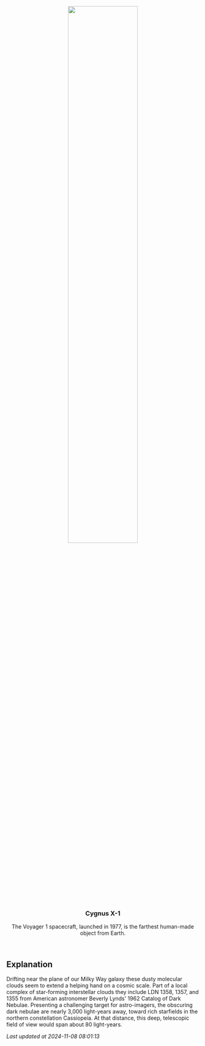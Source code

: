<p align='center'>
    <img src='https://apod.nasa.gov/apod/image/2411/Ldn1355HelpingHandFR1024.png' width='60%' />
    <h3 align="center">Cygnus X-1</h3>
    <p align="center">The Voyager 1 spacecraft, launched in 1977, is the farthest human-made object from Earth.</p>
</p>
<br/>

Explanation
--
Drifting near the plane of our Milky Way galaxy these dusty molecular clouds seem to extend a helping hand on a cosmic scale. Part of a local complex of star-forming interstellar clouds they include LDN 1358, 1357, and 1355 from American astronomer Beverly Lynds' 1962 Catalog of Dark Nebulae. Presenting a challenging target for astro-imagers, the obscuring dark nebulae are nearly 3,000 light-years away, toward rich starfields in the northern constellation Cassiopeia. At that distance, this deep, telescopic field of view would span about 80 light-years.


*Last updated at 2024-11-08 08:01:13*
